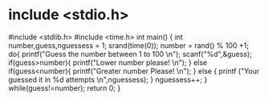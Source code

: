 # include <stdio.h>
#include <stdlib.h>
#include <time.h>
int main() {
    int number,guess,nguessess = 1;
    srand(time(0));
    number = rand() % 100 +1;
    do{
        printf("Guess the number between 1 to 100 \n");
        scanf("%d",&guess);
        if(guess>number){
            printf("Lower number please! \n");
        }
        else if(guess<number){
            printf("Greater number Please! \n");
        }
        else
        {
            printf ("Your guessed it in %d attempts \n",nguessess);
        }
        nguessess++;
    }
    while(guess!=number);
    return 0;
}
